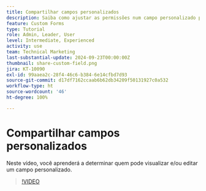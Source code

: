 ```yaml
---
title: Compartilhar campos personalizados
description: Saiba como ajustar as permissões num campo personalizado para determinar se os usuários podem gerenciar ou apenas visualizar o campo personalizado.
feature: Custom Forms
type: Tutorial
role: Admin, Leader, User
level: Intermediate, Experienced
activity: use
team: Technical Marketing
last-substantial-update: 2024-09-23T00:00:00Z
thumbnail: share-custom-field.png
jira: KT-10090
exl-id: 99aaea2c-28f4-46c6-b384-6e14cfbd7d93
source-git-commit: d17df7162ccaab6b62db34209f50131927c0a532
workflow-type: ht
source-wordcount: '46'
ht-degree: 100%

---
```


# Compartilhar campos personalizados


Neste vídeo, você aprenderá a determinar quem pode visualizar e/ou editar um campo personalizado.

>[!VIDEO](https://video.tv.adobe.com/v/3446547/?quality=12&learn=on&enablevpops&captions=por_br)

